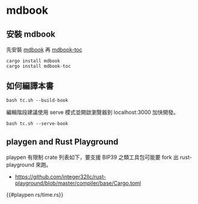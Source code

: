 # mdbook
<!-- toc -->
## 安裝 mdbook

先安裝 [mdbook](https://rust-lang-nursery.github.io/mdBook/index.html) 
再 [mdbook-toc](https://github.com/badboy/mdbook-toc)

```shell
cargo install mdbook
cargo install mdbook-toc
```

## 如何編譯本書

```shell
bash tc.sh --build-book
```

編輯階段建議使用 serve 模式並開啟瀏覽器到 localhost:3000 加快開發。

```shell
bash tc.sh --serve-book
```


## playgen and Rust Playground 

playpen 有限制 crate 列表如下，要支援 BIP39 之類工具包可能要 fork 出 rust-playground 來跑。 

- https://github.com/integer32llc/rust-playground/blob/master/compiler/base/Cargo.toml

{{#playpen rs/time.rs}}